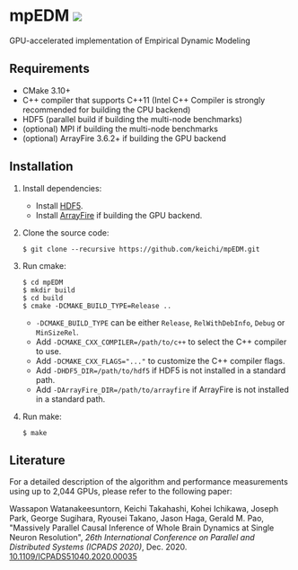 # mpEDM [![](https://github.com/keichi/mpEDM/workflows/build/badge.svg)](https://github.com/keichi/mpEDM/actions?query=workflow%3Abuild)

GPU-accelerated implementation of Empirical Dynamic Modeling

## Requirements

- CMake 3.10+
- C++ compiler that supports C++11 (Intel C++ Compiler is strongly recommended
  for building the CPU backend)
- HDF5 (parallel build if building the multi-node benchmarks)
- (optional) MPI if building the multi-node benchmarks
- (optional) ArrayFire 3.6.2+ if building the GPU backend

## Installation

1. Install dependencies:
    - Install [HDF5](https://www.hdfgroup.org/).
    - Install [ArrayFire](https://arrayfire.com/) if building the GPU backend.

2. Clone the source code:
    ```
    $ git clone --recursive https://github.com/keichi/mpEDM.git
    ```

3. Run cmake:
    ```
    $ cd mpEDM
    $ mkdir build
    $ cd build
    $ cmake -DCMAKE_BUILD_TYPE=Release ..
    ```
    - `-DCMAKE_BUILD_TYPE` can be either `Release`, `RelWithDebInfo`, `Debug`
      or `MinSizeRel`.
    - Add `-DCMAKE_CXX_COMPILER=/path/to/c++` to select the C++ compiler to use.
    - Add `-DCMAKE_CXX_FLAGS="..."` to customize the C++ compiler flags.
    - Add `-DHDF5_DIR=/path/to/hdf5` if HDF5 is not installed in a standard
      path.
    - Add `-DArrayFire_DIR=/path/to/arrayfire` if ArrayFire is not installed
      in a standard path.

4. Run make:
    ```
    $ make
    ```

## Literature

For a detailed description of the algorithm and performance measurements using
up to 2,044 GPUs, please refer to the following paper:

Wassapon Watanakeesuntorn, Keichi Takahashi, Kohei Ichikawa, Joseph Park,
George Sugihara, Ryousei Takano, Jason Haga, Gerald M. Pao, "Massively
Parallel Causal Inference of Whole Brain Dynamics at Single Neuron Resolution",
_26th International Conference on Parallel and Distributed Systems (ICPADS
2020)_, Dec. 2020. [10.1109/ICPADS51040.2020.00035](https://doi.org/10.1109/ICPADS51040.2020.00035)
